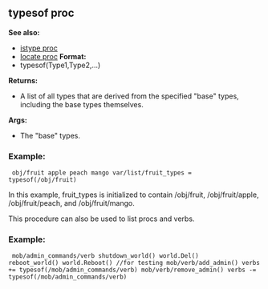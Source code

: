 ## typesof proc
**See also:**
*   [istype proc](/ref/proc/istype.md) 
*   [locate proc](/ref/proc/locate.md) <!-- -->
**Format:**
*   typesof(Type1,Type2,\...)
<!-- -->
**Returns:**
*   A list of all types that are derived from the specified \"base\"
    types, including the base types themselves.
<!-- -->
**Args:**
*   The \"base\" types.
### Example:

```
 obj/fruit apple peach mango var/list/fruit_types =
typesof(/obj/fruit) 
```
 

In this example, fruit_types is
initialized to contain /obj/fruit, /obj/fruit/apple, /obj/fruit/peach,
and /obj/fruit/mango. 

This procedure can also be used to list
procs and verbs.
### Example:

```
 mob/admin_commands/verb shutdown_world() world.Del()
reboot_world() world.Reboot() //for testing mob/verb/add_admin() verbs
+= typesof(/mob/admin_commands/verb) mob/verb/remove_admin() verbs -=
typesof(/mob/admin_commands/verb) 
```
